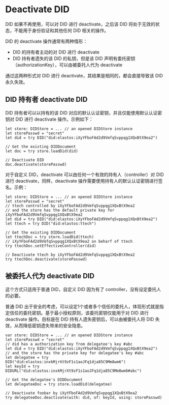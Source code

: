 # Deactivate DID

DID 如果不再使用，可以对 DID 进行 deactivate，之后该 DID 将处于无效的状态，不能用于身份验证和其他任何 DID 相关的操作。

DID 的 deactivate 操作通常有两种情形：

- DID 的持有者主动的对 DID 进行 deactivate
- DID 持有者遗失的该 DID 的私钥，但是该 DID 声明有委托密钥（authorizationKey），可以由被委托人代为 deactivate

通过这两种形式对 DID 进行 deactivate，其结果是相同的，都会直接导致该 DID 永久失效。

## DID 持有者 deactivate DID

DID 持有者可以以持有的该 DID 对应的默认认证密钥，并且仅能使用默认认证密钥对 DID 进行 deactivate 操作。示例如下：

```
let store: DIDStore = ... // an opened DIDStore instance
let storePasswd = "secret"
let did = try DID("did:elastos:iXyYFboFAd2d9VmfqSvppqg1XQxBtX9ea2")

// Get the existing DIDDocument
let doc = try store.loadDid(did)

// Deactivate DID
doc.deactivate(storePasswd)
```

对于自定义 DID，deactivate 可以由任何一个有效的持有人（controller）对 DID 进行 deactivate，同样，deactivate 操作需要使用持有人的默认认证密钥进行签名。示例：

```
let store: DIDStore = ... // an opened DIDStore instance
let storePasswd = "secret"
// ttech controlled by iXyYFboFAd2d9VmfqSvppqg1XQxBtX9ea2
// and the store has the default private key for iXyYFboFAd2d9VmfqSvppqg1XQxBtX9ea2
let did = try DID("did:elastos:iXyYFboFAd2d9VmfqSvppqg1XQxBtX9ea2")
let ttech = try DID("did:elastos:ttech")

// Get the existing DIDDocument
let ttechDoc = try store.loadDid(ttech)
// iXyYFboFAd2d9VmfqSvppqg1XQxBtX9ea2 on beharf of ttech
try ttechDoc.setEffectiveController(did)

// Deactivate ttech by iXyYFboFAd2d9VmfqSvppqg1XQxBtX9ea2
try ttechDoc.deactivate(storePasswd)
```

## 被委托人代为 deactivate DID

这个方式只适用于普通 DID，自定义 DID 因为有了 controller，没有设定委托人的必要。

普通 DID 出于安全的考虑，可以设定1个或者多个信任的委托人，体现形式就是指定信任的委托密钥。基于最小授权原则，该委托密钥仅能用于对 DID 进行 deactivate 操作。目标是在 DID 持有人遗失密钥后，可以由被委托人将 DID 失效，从而降低密钥遗失带来的安全隐患。

```
var store: DIDStore = ... // an opened DIDStore instance
let storePasswd = "secret"
// did has a authorization key from delegatee's key #abc
let did = try DID("did:elastos:iXyYFboFAd2d9VmfqSvppqg1XQxBtX9ea2")
// and the store has the private key for delegatee's key #abc
let delegatee = try DID("did:elastos:inxkMjrXt9zF1s1aoJFq1dja85C9Mm8wm6")
let keyId = try DIDURL("did:elastos:inxkMjrXt9zF1s1aoJFq1dja85C9Mm8wm6#abc")

// Get the delegatee's DIDDocument
let delegateeDoc = try store.loadDid(delegatee)

// Deactivate foobar by iXyYFboFAd2d9VmfqSvppqg1XQxBtX9ea2
try delegateeDoc.deactivate(with: did, of: keyId, using: storePasswd)
```
